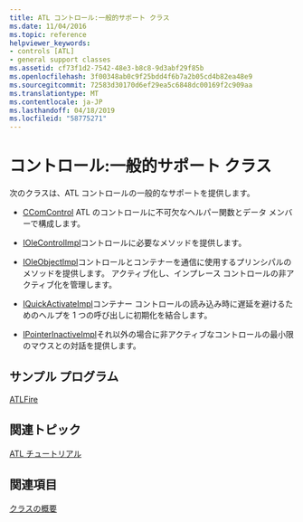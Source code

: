 ```yaml
---
title: ATL コントロール:一般的サポート クラス
ms.date: 11/04/2016
ms.topic: reference
helpviewer_keywords:
- controls [ATL]
- general support classes
ms.assetid: cf73f1d2-7542-48e3-b8c8-9d3abf29f85b
ms.openlocfilehash: 3f00348ab0c9f25bdd4f6b7a2b05cd4b82ea48e9
ms.sourcegitcommit: 72583d30170d6ef29ea5c6848dc00169f2c909aa
ms.translationtype: MT
ms.contentlocale: ja-JP
ms.lasthandoff: 04/18/2019
ms.locfileid: "58775271"
---
```

# <a name="controls-general-support-classes"></a>コントロール:一般的サポート クラス

次のクラスは、ATL コントロールの一般的なサポートを提供します。

- [CComControl](../atl/reference/ccomcontrol-class.md) ATL のコントロールに不可欠なヘルパー関数とデータ メンバーで構成します。

- [IOleControlImpl](../atl/reference/iolecontrolimpl-class.md)コントロールに必要なメソッドを提供します。

- [IOleObjectImpl](../atl/reference/ioleobjectimpl-class.md)コントロールとコンテナーを通信に使用するプリンシパルのメソッドを提供します。 アクティブ化し、インプレース コントロールの非アクティブ化を管理します。

- [IQuickActivateImpl](../atl/reference/iquickactivateimpl-class.md)コンテナー コントロールの読み込み時に遅延を避けるためのヘルプを 1 つの呼び出しに初期化を結合します。

- [IPointerInactiveImpl](../atl/reference/ipointerinactiveimpl-class.md)それ以外の場合に非アクティブなコントロールの最小限のマウスとの対話を提供します。

## <a name="sample-program"></a>サンプル プログラム

[ATLFire](../overview/visual-cpp-samples.md)

## <a name="related-articles"></a>関連トピック

[ATL チュートリアル](../atl/active-template-library-atl-tutorial.md)

## <a name="see-also"></a>関連項目

[クラスの概要](../atl/atl-class-overview.md)
